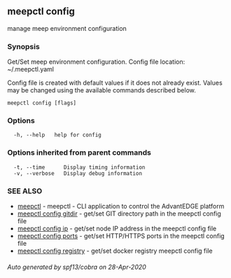## meepctl config

manage meep environment configuration

### Synopsis

Get/Set meep environment configuration.
Config file location: ~/.meepctl.yaml

Config file is created with default values if it does not already exist.
Values may be changed using the available commands described below.

```
meepctl config [flags]
```

### Options

```
  -h, --help   help for config
```

### Options inherited from parent commands

```
  -t, --time      Display timing information
  -v, --verbose   Display debug information
```

### SEE ALSO

* [meepctl](meepctl.md)	 - meepctl - CLI application to control the AdvantEDGE platform
* [meepctl config gitdir](meepctl_config_gitdir.md)	 - get/set GIT directory path in the meepctl config file
* [meepctl config ip](meepctl_config_ip.md)	 - get/set node IP address in the meepctl config file
* [meepctl config ports](meepctl_config_ports.md)	 - get/set HTTP/HTTPS ports in the meepctl config file
* [meepctl config registry](meepctl_config_registry.md)	 - get/set docker registry meepctl config file

###### Auto generated by spf13/cobra on 28-Apr-2020
